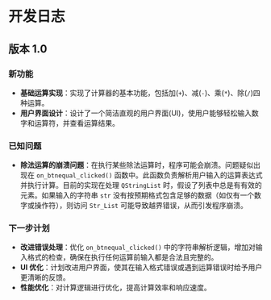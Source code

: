 # 开发日志

## 版本 1.0

### 新功能
- **基础运算实现**：实现了计算器的基本功能，包括加(`+`)、减(`-`)、乘(`*`)、除(`/`)四种运算。
- **用户界面设计**：设计了一个简洁直观的用户界面(UI)，使用户能够轻松输入数字和运算符，并查看运算结果。

### 已知问题
- **除法运算的崩溃问题**：在执行某些除法运算时，程序可能会崩溃。问题疑似出现在 `on_btnequal_clicked()` 函数中。此函数负责解析用户输入的运算表达式并执行计算。目前的实现在处理 `QStringList` 时，假设了列表中总是有有效的元素。如果输入的字符串 `str` 没有按预期格式包含足够的数据（如仅有一个数字或操作符），则访问 `Str_List` 可能导致越界错误，从而引发程序崩溃。

### 下一步计划
- **改进错误处理**：优化 `on_btnequal_clicked()` 中的字符串解析逻辑，增加对输入格式的检查，确保在执行任何运算前输入都是合法且完整的。
- **UI 优化**：计划改进用户界面，使其在输入格式错误或遇到运算错误时给予用户更清晰的反馈。
- **性能优化**：对计算逻辑进行优化，提高计算效率和响应速度。

